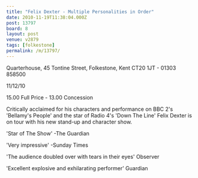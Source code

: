 ```yaml
---
title: "Felix Dexter - Multiple Personalities in Order"
date: 2010-11-19T11:38:04.000Z
post: 13797
board: 8
layout: post
venue: v2879
tags: [folkestone]
permalink: /m/13797/
---
```

Quarterhouse, 45 Tontine Street, Folkestone, Kent CT20 1JT - 01303 858500

11/12/10

15.00 Full Price - 13.00 Concession

Critically acclaimed for his characters and performance on BBC 2's 'Bellamy's People' and the star of Radio 4's 'Down The Line' Felix Dexter is on tour with his new stand-up and character show. 

'Star of The Show' -The Guardian 

'Very impressive' -Sunday Times 

'The audience doubled over with tears in their eyes' Observer 

'Excellent explosive and exhilarating performer' Guardian
